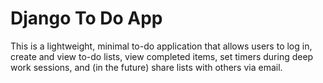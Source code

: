 # Django To Do App

This is a lightweight, minimal to-do application that allows users to log in, create and view to-do lists, view completed items, set timers during deep work sessions, and (in the future) share lists with others via email. 
